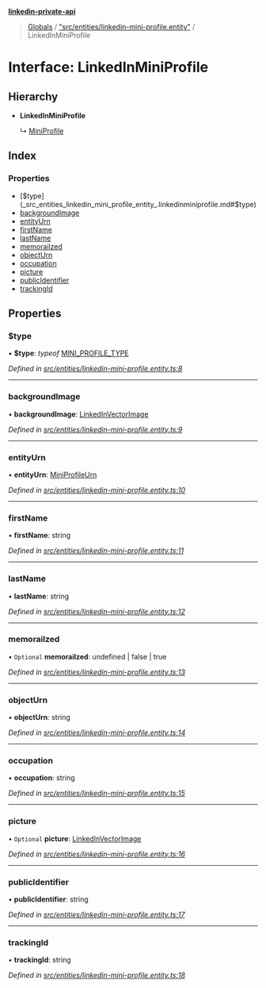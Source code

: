 **[linkedin-private-api](../README.md)**

> [Globals](../globals.md) / ["src/entities/linkedin-mini-profile.entity"](../modules/_src_entities_linkedin_mini_profile_entity_.md) / LinkedInMiniProfile

# Interface: LinkedInMiniProfile

## Hierarchy

* **LinkedInMiniProfile**

  ↳ [MiniProfile](_src_entities_mini_profile_entity_.miniprofile.md)

## Index

### Properties

* [$type](_src_entities_linkedin_mini_profile_entity_.linkedinminiprofile.md#$type)
* [backgroundImage](_src_entities_linkedin_mini_profile_entity_.linkedinminiprofile.md#backgroundimage)
* [entityUrn](_src_entities_linkedin_mini_profile_entity_.linkedinminiprofile.md#entityurn)
* [firstName](_src_entities_linkedin_mini_profile_entity_.linkedinminiprofile.md#firstname)
* [lastName](_src_entities_linkedin_mini_profile_entity_.linkedinminiprofile.md#lastname)
* [memorailzed](_src_entities_linkedin_mini_profile_entity_.linkedinminiprofile.md#memorailzed)
* [objectUrn](_src_entities_linkedin_mini_profile_entity_.linkedinminiprofile.md#objecturn)
* [occupation](_src_entities_linkedin_mini_profile_entity_.linkedinminiprofile.md#occupation)
* [picture](_src_entities_linkedin_mini_profile_entity_.linkedinminiprofile.md#picture)
* [publicIdentifier](_src_entities_linkedin_mini_profile_entity_.linkedinminiprofile.md#publicidentifier)
* [trackingId](_src_entities_linkedin_mini_profile_entity_.linkedinminiprofile.md#trackingid)

## Properties

### $type

•  **$type**: *typeof* [MINI\_PROFILE\_TYPE](../modules/_src_entities_linkedin_mini_profile_entity_.md#mini_profile_type)

*Defined in [src/entities/linkedin-mini-profile.entity.ts:8](https://github.com/cosiall/linkedin-private-api/blob/803c213/src/entities/linkedin-mini-profile.entity.ts#L8)*

___

### backgroundImage

•  **backgroundImage**: [LinkedInVectorImage](_src_entities_linkedin_vector_image_entity_.linkedinvectorimage.md)

*Defined in [src/entities/linkedin-mini-profile.entity.ts:9](https://github.com/cosiall/linkedin-private-api/blob/803c213/src/entities/linkedin-mini-profile.entity.ts#L9)*

___

### entityUrn

•  **entityUrn**: [MiniProfileUrn](../modules/_src_entities_linkedin_mini_profile_entity_.md#miniprofileurn)

*Defined in [src/entities/linkedin-mini-profile.entity.ts:10](https://github.com/cosiall/linkedin-private-api/blob/803c213/src/entities/linkedin-mini-profile.entity.ts#L10)*

___

### firstName

•  **firstName**: string

*Defined in [src/entities/linkedin-mini-profile.entity.ts:11](https://github.com/cosiall/linkedin-private-api/blob/803c213/src/entities/linkedin-mini-profile.entity.ts#L11)*

___

### lastName

•  **lastName**: string

*Defined in [src/entities/linkedin-mini-profile.entity.ts:12](https://github.com/cosiall/linkedin-private-api/blob/803c213/src/entities/linkedin-mini-profile.entity.ts#L12)*

___

### memorailzed

• `Optional` **memorailzed**: undefined \| false \| true

*Defined in [src/entities/linkedin-mini-profile.entity.ts:13](https://github.com/cosiall/linkedin-private-api/blob/803c213/src/entities/linkedin-mini-profile.entity.ts#L13)*

___

### objectUrn

•  **objectUrn**: string

*Defined in [src/entities/linkedin-mini-profile.entity.ts:14](https://github.com/cosiall/linkedin-private-api/blob/803c213/src/entities/linkedin-mini-profile.entity.ts#L14)*

___

### occupation

•  **occupation**: string

*Defined in [src/entities/linkedin-mini-profile.entity.ts:15](https://github.com/cosiall/linkedin-private-api/blob/803c213/src/entities/linkedin-mini-profile.entity.ts#L15)*

___

### picture

• `Optional` **picture**: [LinkedInVectorImage](_src_entities_linkedin_vector_image_entity_.linkedinvectorimage.md)

*Defined in [src/entities/linkedin-mini-profile.entity.ts:16](https://github.com/cosiall/linkedin-private-api/blob/803c213/src/entities/linkedin-mini-profile.entity.ts#L16)*

___

### publicIdentifier

•  **publicIdentifier**: string

*Defined in [src/entities/linkedin-mini-profile.entity.ts:17](https://github.com/cosiall/linkedin-private-api/blob/803c213/src/entities/linkedin-mini-profile.entity.ts#L17)*

___

### trackingId

•  **trackingId**: string

*Defined in [src/entities/linkedin-mini-profile.entity.ts:18](https://github.com/cosiall/linkedin-private-api/blob/803c213/src/entities/linkedin-mini-profile.entity.ts#L18)*
